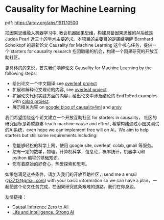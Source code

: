 # Causality for Machine Learning

pdf: https://arxiv.org/abs/1911.10500

把因果思维融入机器学习中, 教会机器因果思维，构建具备因果思维的AI系统是 Judea Pearl 近三十的学术主要追求。本项目的主要目的是围绕嚼碎 Bernhard Scholkopf 的最新论文 Causality for Machine Learning 这个核心任务，提供一个 starters for causality research 抱团取暖的机会，构建一个因果研究的开放互助社区。

更具体的的来说，首先我们嚼碎论文  Causality for Machine Learning by the following steps:

- 给出论文一个中文翻译 see [overleaf project](https://www.overleaf.com/read/ycvzvfbhtbfj)
- 扩展和解释论文理论的内容, see [overleaf project](https://www.overleaf.com/read/ycvzvfbhtbfj)
- 扩展论文代码实践方面的内容，给出论文中涉及结论的 EndToEnd examples with [colab project](https://drive.google.com/open?id=1nnd_03vP2US1Hm4hllCkHgI7omqz51W5). 
- 展示相关内容 on [google blog of causality4ml](https://sites.google.com/view/causality4ml/home) and [arxiv](https://www.overleaf.com/read/ycvzvfbhtbfj)


我们希望围绕这个论文建立一个开放互助社区 for starters in causality， 社区的研究目标是希望能够 teach machine cause and effect, 希望构建通过小图灵测试的AI系统，even hope we can implement free will on AI。We aim to help starters but still some requirements including:

- 您能够轻松的科学上网，使用 google site, overleaf, colab, gmail 等服务。
- 您有一定的数学，物理，计算机科学，信息论，概率统计，机器学习和 python 编程的基础知识。
- 您有着原始的好奇心，热爱探索和思考。

如果您满足这些条件，请加入我们的开放互助社区，send me a email (zj3712@gmail.com) with your basic information so we can have a plan，一起把这个论文任务完成，在因果研究这条艰难的道路，我们在你身边。

友情链接：

- [Causal Inference Zero to All](https://sites.google.com/view/causal-inference-zerotoall/home)
- [Life and Intelligence, Strong AI](https://sites.google.com/view/strong-ai/home)
